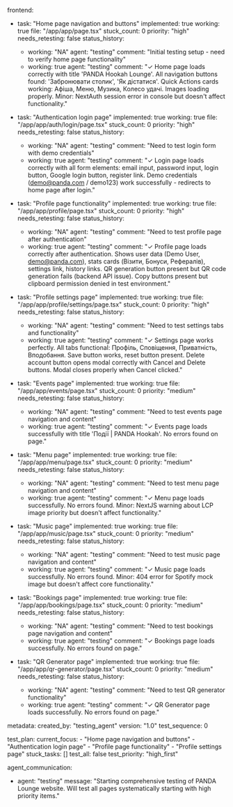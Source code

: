 frontend:
  - task: "Home page navigation and buttons"
    implemented: true
    working: true
    file: "/app/app/page.tsx"
    stuck_count: 0
    priority: "high"
    needs_retesting: false
    status_history:
      - working: "NA"
        agent: "testing"
        comment: "Initial testing setup - need to verify home page functionality"
      - working: true
        agent: "testing"
        comment: "✓ Home page loads correctly with title 'PANDA Hookah Lounge'. All navigation buttons found: 'Забронювати столик', 'Як дістатися'. Quick Actions cards working: Афіша, Меню, Музика, Колесо удачі. Images loading properly. Minor: NextAuth session error in console but doesn't affect functionality."

  - task: "Authentication login page"
    implemented: true
    working: true
    file: "/app/app/auth/login/page.tsx"
    stuck_count: 0
    priority: "high"
    needs_retesting: false
    status_history:
      - working: "NA"
        agent: "testing"
        comment: "Need to test login form with demo credentials"
      - working: true
        agent: "testing"
        comment: "✓ Login page loads correctly with all form elements: email input, password input, login button, Google login button, register link. Demo credentials (demo@panda.com / demo123) work successfully - redirects to home page after login."

  - task: "Profile page functionality"
    implemented: true
    working: true
    file: "/app/app/profile/page.tsx"
    stuck_count: 0
    priority: "high"
    needs_retesting: false
    status_history:
      - working: "NA"
        agent: "testing"
        comment: "Need to test profile page after authentication"
      - working: true
        agent: "testing"
        comment: "✓ Profile page loads correctly after authentication. Shows user data (Demo User, demo@panda.com), stats cards (Візити, Бонуси, Рефералів), settings link, history links. QR generation button present but QR code generation fails (backend API issue). Copy buttons present but clipboard permission denied in test environment."

  - task: "Profile settings page"
    implemented: true
    working: true
    file: "/app/app/profile/settings/page.tsx"
    stuck_count: 0
    priority: "high"
    needs_retesting: false
    status_history:
      - working: "NA"
        agent: "testing"
        comment: "Need to test settings tabs and functionality"
      - working: true
        agent: "testing"
        comment: "✓ Settings page works perfectly. All tabs functional: Профіль, Сповіщення, Приватність, Вподобання. Save button works, reset button present. Delete account button opens modal correctly with Cancel and Delete buttons. Modal closes properly when Cancel clicked."

  - task: "Events page"
    implemented: true
    working: true
    file: "/app/app/events/page.tsx"
    stuck_count: 0
    priority: "medium"
    needs_retesting: false
    status_history:
      - working: "NA"
        agent: "testing"
        comment: "Need to test events page navigation and content"
      - working: true
        agent: "testing"
        comment: "✓ Events page loads successfully with title 'Події | PANDA Hookah'. No errors found on page."

  - task: "Menu page"
    implemented: true
    working: true
    file: "/app/app/menu/page.tsx"
    stuck_count: 0
    priority: "medium"
    needs_retesting: false
    status_history:
      - working: "NA"
        agent: "testing"
        comment: "Need to test menu page navigation and content"
      - working: true
        agent: "testing"
        comment: "✓ Menu page loads successfully. No errors found. Minor: NextJS warning about LCP image priority but doesn't affect functionality."

  - task: "Music page"
    implemented: true
    working: true
    file: "/app/app/music/page.tsx"
    stuck_count: 0
    priority: "medium"
    needs_retesting: false
    status_history:
      - working: "NA"
        agent: "testing"
        comment: "Need to test music page navigation and content"
      - working: true
        agent: "testing"
        comment: "✓ Music page loads successfully. No errors found. Minor: 404 error for Spotify mock image but doesn't affect core functionality."

  - task: "Bookings page"
    implemented: true
    working: true
    file: "/app/app/bookings/page.tsx"
    stuck_count: 0
    priority: "medium"
    needs_retesting: false
    status_history:
      - working: "NA"
        agent: "testing"
        comment: "Need to test bookings page navigation and content"
      - working: true
        agent: "testing"
        comment: "✓ Bookings page loads successfully. No errors found on page."

  - task: "QR Generator page"
    implemented: true
    working: true
    file: "/app/app/qr-generator/page.tsx"
    stuck_count: 0
    priority: "medium"
    needs_retesting: false
    status_history:
      - working: "NA"
        agent: "testing"
        comment: "Need to test QR generator functionality"
      - working: true
        agent: "testing"
        comment: "✓ QR Generator page loads successfully. No errors found on page."

metadata:
  created_by: "testing_agent"
  version: "1.0"
  test_sequence: 0

test_plan:
  current_focus:
    - "Home page navigation and buttons"
    - "Authentication login page"
    - "Profile page functionality"
    - "Profile settings page"
  stuck_tasks: []
  test_all: false
  test_priority: "high_first"

agent_communication:
  - agent: "testing"
    message: "Starting comprehensive testing of PANDA Lounge website. Will test all pages systematically starting with high priority items."